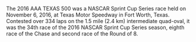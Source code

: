 The 2016 AAA TEXAS 500 was a NASCAR Sprint Cup Series race held on November 6, 2016, at Texas Motor Speedway in Fort Worth, Texas. Contested over 334 laps on the 1.5 mile (2.4 km) intermediate quad-oval, it was the 34th race of the 2016 NASCAR Sprint Cup Series season, eighth race of the Chase and second race of the Round of 8.
